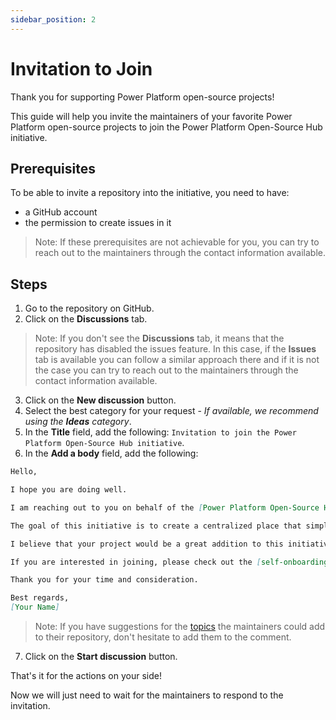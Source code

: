 ```yaml
---
sidebar_position: 2
---
```


# Invitation to Join

Thank you for supporting Power Platform open-source projects!

This guide will help you invite the maintainers of your favorite Power Platform open-source projects to join the Power Platform Open-Source Hub initiative.

## Prerequisites

To be able to invite a repository into the initiative, you need to have:
- a GitHub account
- the permission to create issues in it

> Note: If these prerequisites are not achievable for you, you can try to reach out to the maintainers through the contact information available.

## Steps

1. Go to the repository on GitHub.
2. Click on the **Discussions** tab.

> Note: If you don't see the **Discussions** tab, it means that the repository has disabled the issues feature. In this case, if the **Issues** tab is available you can follow a similar approach there and if it is not the case you can try to reach out to the maintainers through the contact information available.

3. Click on the **New discussion** button.
4. Select the best category for your request - _If available, we recommend using the **Ideas** category_.
5. In the **Title** field, add the following: `Invitation to join the Power Platform Open-Source Hub initiative`.
6. In the **Add a body** field, add the following:

```markdown
Hello,

I hope you are doing well.

I am reaching out to you on behalf of the [Power Platform Open-Source Hub](https://rpothin.github.io/PowerPlatform-OpenSource-Hub/) initiative.

The goal of this initiative is to create a centralized place that simplifies the process of contributing to open-source projects related to Power Platform and provides guidance and support to individuals passionate about making a difference in this space.

I believe that your project would be a great addition to this initiative and would love to have you join it.

If you are interested in joining, please check out the [self-onboarding](https://rpothin.github.io/PowerPlatform-OpenSource-Hub/docs/repository-onboarding/self-onboarding) documentation page on the website of the initiative for more information.

Thank you for your time and consideration.

Best regards,
[Your Name]
```

> Note: If you have suggestions for the [topics](../intro.md#how-it-works) the maintainers could add to their repository, don't hesitate to add them to the comment.

7. Click on the **Start discussion** button.

That's it for the actions on your side!

Now we will just need to wait for the maintainers to respond to the invitation.
